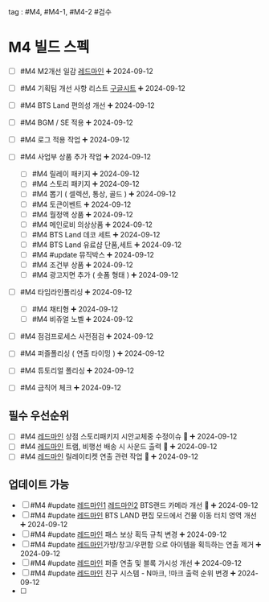 

tag : #M4, #M4-1, #M4-2 #검수

# M4 빌드 스펙
- [ ] #M4 M2개선 일감 [레드마인](https://redmine.takeone.co.kr/projects/btsw2/issues?c%5B%5D=tracker&c%5B%5D=fixed_version&c%5B%5D=priority&c%5B%5D=status&c%5B%5D=subject&c%5B%5D=assigned_to&c%5B%5D=start_date&c%5B%5D=due_date&f%5B%5D=status_id&f%5B%5D=subject&f%5B%5D=&group_by=&op%5Bstatus_id%5D=%2A&op%5Bsubject%5D=~&per_page=50&set_filter=1&sort=priority%3Adesc%2Cid%3Adesc&t%5B%5D=&utf8=%E2%9C%93&v%5Bsubject%5D%5B%5D=M2%EA%B0%9C%EC%84%A0) ➕ 2024-09-12 
- [ ] #M4 기획팀 개선 사항 리스트 [구글시트](https://docs.google.com/presentation/d/1zmUhiF3QRo8G3pxWcnS5xGh1LMlc6waw/edit#slide=id.p1) ➕ 2024-09-12
- [ ] #M4 BTS Land 편의성 개선 ➕ 2024-09-12
- [ ] #M4 BGM / SE 적용 ➕ 2024-09-12
- [ ] #M4 로그 적용 작업 ➕ 2024-09-12
- [ ] #M4 사업부 상품 추가 작업 ➕ 2024-09-12
	- [ ] #M4 릴레이 패키지 ➕ 2024-09-12
	- [ ] #M4 스토리 패키지 ➕ 2024-09-12
	- [ ] #M4 뽑기 ( 셀렉션, 통상, 골드 ) ➕ 2024-09-12
	- [ ] #M4 토큰이벤트  ➕ 2024-09-12
	- [ ] #M4 월정액 상품 ➕ 2024-09-12
	- [ ] #M4 메인로비 의상상품 ➕ 2024-09-12
	- [ ] #M4 BTS Land 데코 세트 ➕ 2024-09-12
	- [ ] #M4 BTS Land 유료샵  단품,세트 ➕ 2024-09-12
	- [ ] #M4 #update 뮤직박스 ➕ 2024-09-12
	- [ ] #M4 조건부 상품 ➕ 2024-09-12
	- [ ] #M4 광고지면 추가 ( 숏폼 형태 ) ➕ 2024-09-12
- [ ] #M4 타임라인폴리싱 ➕ 2024-09-12
	- [ ] #M4 채티형 ➕ 2024-09-12
	- [ ] #M4 비쥬얼 노벨 ➕ 2024-09-12
- [ ] #M4 점검프로세스 사전점검 ➕ 2024-09-12
- [ ] #M4 퍼즐폴리싱 ( 연출 타이밍 ) ➕ 2024-09-12
- [ ] #M4 튜토리얼 폴리싱 ➕ 2024-09-12
- [ ] #M4 금칙어 체크 ➕ 2024-09-12


## 필수 우선순위 
- [ ] #M4 [레드마인](https://redmine.takeone.co.kr/issues/15866) 상점 스토리패키지 시안교체중 수정이슈 🔺 ➕ 2024-09-12
- [ ] #M4 [레드마인](https://redmine.takeone.co.kr/issues/15682) 트램, 비행선 배송 시 사운드 출력 🔺 ➕ 2024-09-12
- [ ] #M4 [레드마인](https://redmine.takeone.co.kr/issues/16399) 릴레이티켓 연출 관련 작업 🔺 ➕ 2024-09-12

## 업데이트 가능
- [ ] #M4 #update [레드마인1](https://redmine.takeone.co.kr/issues/16058) [레드마인2](https://redmine.takeone.co.kr/issues/16371) BTS랜드 카메라 개선 🔼 ➕ 2024-09-12
- [ ] #M4 #update [레드마인](https://redmine.takeone.co.kr/issues/15484) BTS LAND 편집 모드에서 건물 이동 터치 영역 개선 ➕ 2024-09-12
- [ ] #M4 #update [레드마인](https://redmine.takeone.co.kr/issues/15656) 패스 보상 획득 규칙 변경 ➕ 2024-09-12
- [ ] #M4 #update [레드마인](https://redmine.takeone.co.kr/issues/16092)가방/창고/우편함 으로 아이템을 획득하는 연출 제거 ➕ 2024-09-12
- [ ] #M4 #update [레드마인](https://redmine.takeone.co.kr/issues/16078) 퍼즐 연출 및 블록 가시성 개선 ➕ 2024-09-12
- [ ] #M4 #update [레드마인](https://redmine.takeone.co.kr/issues/16400) 친구 시스템 - N마크, !마크 출력 순위 변경 ➕ 2024-09-12
- [ ] 

